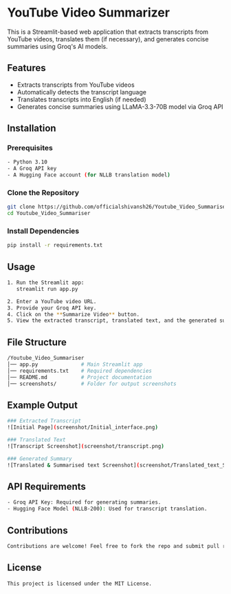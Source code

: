 # YouTube Video Summarizer

This is a Streamlit-based web application that extracts transcripts from YouTube videos, translates them (if necessary), and generates concise summaries using Groq's AI models.

## Features
- Extracts transcripts from YouTube videos
- Automatically detects the transcript language
- Translates transcripts into English (if needed)
- Generates concise summaries using LLaMA-3.3-70B model via Groq API

## Installation

### Prerequisites
```bash
- Python 3.10
- A Groq API key
- A Hugging Face account (for NLLB translation model)
```

### Clone the Repository
```bash
git clone https://github.com/officialshivansh26/Youtube_Video_Summariser.git
cd Youtube_Video_Summariser
```

### Install Dependencies
```bash
pip install -r requirements.txt
```

## Usage
```bash
1. Run the Streamlit app:
   streamlit run app.py

2. Enter a YouTube video URL.
3. Provide your Groq API key.
4. Click on the **Summarize Video** button.
5. View the extracted transcript, translated text, and the generated summary.
```

## File Structure
```bash
/Youtube_Video_Summariser
│── app.py              # Main Streamlit app
│── requirements.txt    # Required dependencies
│── README.md           # Project documentation
│── screenshots/        # Folder for output screenshots
```

## Example Output
```bash
### Extracted Transcript
![Initial Page](screenshot/Initial_interface.png)

### Translated Text
![Transcript Screenshot](screenshot/transcript.png)

### Generated Summary
![Translated & Summarised text Screenshot](screenshot/Translated_text_Summary.png)
```

## API Requirements
```bash
- Groq API Key: Required for generating summaries.
- Hugging Face Model (NLLB-200): Used for transcript translation.
```

## Contributions
```bash
Contributions are welcome! Feel free to fork the repo and submit pull requests.
```

## License
```bash
This project is licensed under the MIT License.
```

